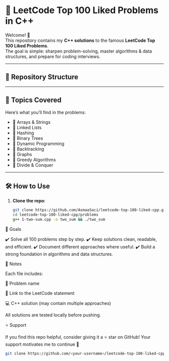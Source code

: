 # 🚀 LeetCode Top 100 Liked Problems in C++

Welcome! 🎉  
This repository contains my **C++ solutions** to the famous **LeetCode Top 100 Liked Problems**.  
The goal is simple: sharpen problem-solving, master algorithms & data structures, and prepare for coding interviews.  

---

## 📂 Repository Structure



---

## 🧩 Topics Covered
Here’s what you’ll find in the problems:

- 📌 Arrays & Strings  
- 📌 Linked Lists  
- 📌 Hashing  
- 📌 Binary Trees  
- 📌 Dynamic Programming  
- 📌 Backtracking  
- 📌 Graphs  
- 📌 Greedy Algorithms  
- 📌 Divide & Conquer  

---

## 🛠 How to Use
1. **Clone the repo**:
   ```bash
   git clone https://github.com/AsmaaSaci/leetcode-top-100-liked-cpp.git
   cd leetcode-top-100-liked-cpp/problems
   g++ 1-two-sum.cpp -o two_sum && ./two_sum

🎯 Goals

✔️ Solve all 100 problems step by step.
✔️ Keep solutions clean, readable, and efficient.
✔️ Document different approaches where useful.
✔️ Build a strong foundation in algorithms and data structures.

📌 Notes

Each file includes:

📝 Problem name

🔗 Link to the LeetCode statement

💻 C++ solution (may contain multiple approaches)

All solutions are tested locally before pushing.

⭐ Support

If you find this repo helpful, consider giving it a ⭐ star on GitHub!
Your support motivates me to continue 🚀
   ```bash
   git clone https://github.com/<your-username>/leetcode-top-100-liked-cpp.git
